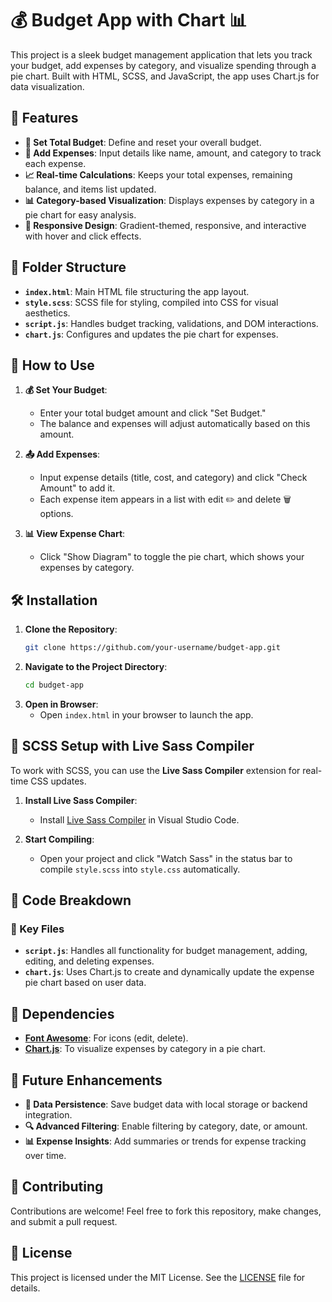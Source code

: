 # 💰 Budget App with Chart 📊

This project is a sleek budget management application that lets you track your budget, add expenses by category, and visualize spending through a pie chart. Built with HTML, SCSS, and JavaScript, the app uses Chart.js for data visualization.

## 🌟 Features

- **💸 Set Total Budget**: Define and reset your overall budget.
- **📝 Add Expenses**: Input details like name, amount, and category to track each expense.
- **📈 Real-time Calculations**: Keeps your total expenses, remaining balance, and items list updated.
- **📊 Category-based Visualization**: Displays expenses by category in a pie chart for easy analysis.
- **📱 Responsive Design**: Gradient-themed, responsive, and interactive with hover and click effects.

## 📁 Folder Structure

- **`index.html`**: Main HTML file structuring the app layout.
- **`style.scss`**: SCSS file for styling, compiled into CSS for visual aesthetics.
- **`script.js`**: Handles budget tracking, validations, and DOM interactions.
- **`chart.js`**: Configures and updates the pie chart for expenses.

## 🚀 How to Use

1. **💰 Set Your Budget**:
   - Enter your total budget amount and click "Set Budget."
   - The balance and expenses will adjust automatically based on this amount.

2. **📤 Add Expenses**:
   - Input expense details (title, cost, and category) and click "Check Amount" to add it.
   - Each expense item appears in a list with edit ✏️ and delete 🗑️ options.

3. **📊 View Expense Chart**:
   - Click "Show Diagram" to toggle the pie chart, which shows your expenses by category.

## 🛠️ Installation

1. **Clone the Repository**:
    ```bash
    git clone https://github.com/your-username/budget-app.git
    ```
2. **Navigate to the Project Directory**:
    ```bash
    cd budget-app
    ```
3. **Open in Browser**:
   - Open `index.html` in your browser to launch the app.

## 🎨 SCSS Setup with Live Sass Compiler

To work with SCSS, you can use the **Live Sass Compiler** extension for real-time CSS updates.

1. **Install Live Sass Compiler**:
   - Install [Live Sass Compiler](https://marketplace.visualstudio.com/items?itemName=ritwickdey.live-sass) in Visual Studio Code.

2. **Start Compiling**:
   - Open your project and click "Watch Sass" in the status bar to compile `style.scss` into `style.css` automatically.

## 📄 Code Breakdown

### 🔑 Key Files
- **`script.js`**: Handles all functionality for budget management, adding, editing, and deleting expenses.
- **`chart.js`**: Uses Chart.js to create and dynamically update the expense pie chart based on user data.

## 🧰 Dependencies

- **[Font Awesome](https://cdnjs.cloudflare.com/ajax/libs/font-awesome/6.3.0/css/all.min.css)**: For icons (edit, delete).
- **[Chart.js](https://cdn.jsdelivr.net/npm/chart.js)**: To visualize expenses by category in a pie chart.

## 🚀 Future Enhancements

- **💾 Data Persistence**: Save budget data with local storage or backend integration.
- **🔍 Advanced Filtering**: Enable filtering by category, date, or amount.
- **📊 Expense Insights**: Add summaries or trends for expense tracking over time.

## 🤝 Contributing

Contributions are welcome! Feel free to fork this repository, make changes, and submit a pull request.

## 📜 License

This project is licensed under the MIT License. See the [LICENSE](LICENSE) file for details.

